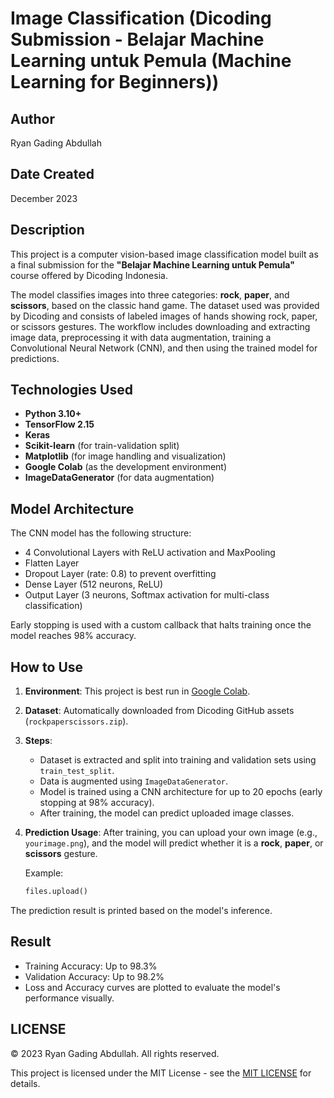 # Image Classification (Dicoding Submission - Belajar Machine Learning untuk Pemula (Machine Learning for Beginners))

## Author

Ryan Gading Abdullah

## Date Created

December 2023

## Description

This project is a computer vision-based image classification model built as a final submission for the **"Belajar Machine Learning untuk Pemula"** course offered by Dicoding Indonesia.

The model classifies images into three categories: **rock**, **paper**, and **scissors**, based on the classic hand game. The dataset used was provided by Dicoding and consists of labeled images of hands showing rock, paper, or scissors gestures. The workflow includes downloading and extracting image data, preprocessing it with data augmentation, training a Convolutional Neural Network (CNN), and then using the trained model for predictions.

## Technologies Used

- **Python 3.10+**
- **TensorFlow 2.15**
- **Keras**
- **Scikit-learn** (for train-validation split)
- **Matplotlib** (for image handling and visualization)
- **Google Colab** (as the development environment)
- **ImageDataGenerator** (for data augmentation)

## Model Architecture

The CNN model has the following structure:

- 4 Convolutional Layers with ReLU activation and MaxPooling
- Flatten Layer
- Dropout Layer (rate: 0.8) to prevent overfitting
- Dense Layer (512 neurons, ReLU)
- Output Layer (3 neurons, Softmax activation for multi-class classification)

Early stopping is used with a custom callback that halts training once the model reaches 98% accuracy.

## How to Use

1. **Environment**: This project is best run in [Google Colab](https://colab.research.google.com/).
2. **Dataset**: Automatically downloaded from Dicoding GitHub assets (`rockpaperscissors.zip`).
3. **Steps**:
   - Dataset is extracted and split into training and validation sets using `train_test_split`.
   - Data is augmented using `ImageDataGenerator`.
   - Model is trained using a CNN architecture for up to 20 epochs (early stopping at 98% accuracy).
   - After training, the model can predict uploaded image classes.

4. **Prediction Usage**:
   After training, you can upload your own image (e.g., `yourimage.png`), and the model will predict whether it is a **rock**, **paper**, or **scissors** gesture.

   Example:
   ```python
   files.upload()
   ```
The prediction result is printed based on the model's inference.

## Result

- Training Accuracy: Up to 98.3%
- Validation Accuracy: Up to 98.2%
- Loss and Accuracy curves are plotted to evaluate the model's performance visually.

## LICENSE

&copy; 2023 Ryan Gading Abdullah. All rights reserved.

This project is licensed under the MIT License - see the [MIT LICENSE](LICENSE) for details.
